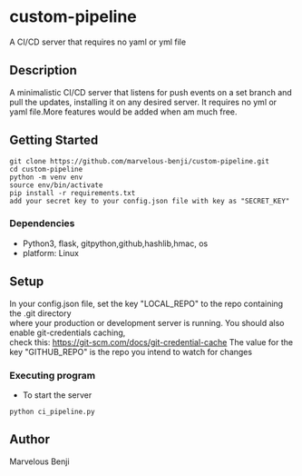 # custom-pipeline
A CI/CD server that requires no yaml or yml file

## Description

A minimalistic CI/CD server that listens for push events on a set branch and pull the updates, installing it on any desired server. It requires no yml or yaml file.More features would be added when am much free.

## Getting Started
```
git clone https://github.com/marvelous-benji/custom-pipeline.git  
cd custom-pipeline
python -m venv env  
source env/bin/activate
pip install -r requirements.txt
add your secret key to your config.json file with key as "SECRET_KEY"
```

### Dependencies

* Python3, flask, gitpython,github,hashlib,hmac, os
* platform: Linux

## Setup
In your config.json file, set the key "LOCAL_REPO" to the repo containing the .git directory  
where your production or development server is running. You should also enable git-credentials caching,  
check this: https://git-scm.com/docs/git-credential-cache
The value for the key "GITHUB_REPO" is the repo you intend to watch for changes

### Executing program

* To start the server
```
python ci_pipeline.py
```

## Author

Marvelous Benji
